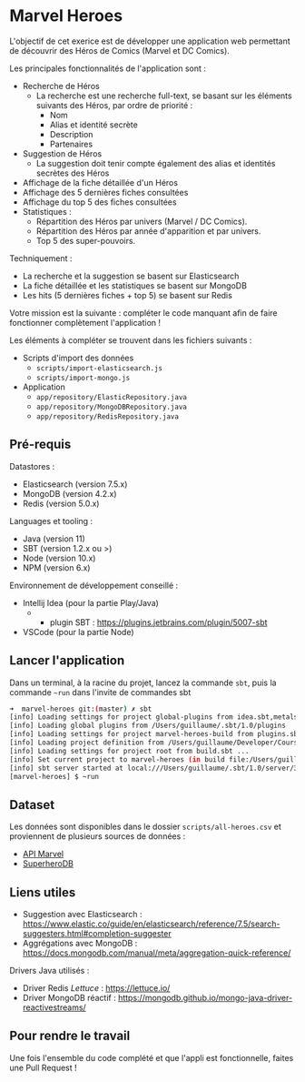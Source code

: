 # Marvel Heroes

L'objectif de cet exerice est de développer une application web permettant de découvrir des Héros de Comics (Marvel et DC Comics).

Les principales fonctionnalités de l'application sont : 
* Recherche de Héros
  * La recherche est une recherche full-text, se basant sur les éléments suivants des Héros, par ordre de priorité :
    * Nom
    * Alias et identité secrète
    * Description
    * Partenaires
* Suggestion de Héros
  * La suggestion doit tenir compte également des alias et identités secrètes des Héros
* Affichage de la fiche détaillée d'un Héros
* Affichage des 5 dernières fiches consultées
* Affichage du top 5 des fiches consultées
* Statistiques :
  * Répartition des Héros par univers (Marvel / DC Comics).
  * Répartition des Héros par année d'apparition et par univers.
  * Top 5 des super-pouvoirs.

Techniquement : 
* La recherche et la suggestion se basent sur Elasticsearch
* La fiche détaillée et les statistiques se basent sur MongoDB
* Les hits (5 dernières fiches + top 5) se basent sur Redis

Votre mission est la suivante : compléter le code manquant afin de faire fonctionner complètement l'application !

Les éléments à compléter se trouvent dans les fichiers suivants : 
* Scripts d'import des données
  * `scripts/import-elasticsearch.js`
  * `scripts/import-mongo.js`
* Application
  * `app/repository/ElasticRepository.java`
  * `app/repository/MongoDBRepository.java`
  * `app/repository/RedisRepository.java`


## Pré-requis

Datastores : 
* Elasticsearch (version 7.5.x)
* MongoDB (version 4.2.x)
* Redis (version 5.0.x)

Languages et tooling :
* Java (version 11)
* SBT (version 1.2.x ou >)
* Node (version 10.x)
* NPM (version 6.x)

Environnement de développement conseillé :
* Intellij Idea (pour la partie Play/Java)
  * + plugin SBT : https://plugins.jetbrains.com/plugin/5007-sbt
* VSCode (pour la partie Node)

## Lancer l'application

Dans un terminal, à la racine du projet, lancez la commande `sbt`, puis la commande `~run` dans l'invite de commandes sbt
```bash
➜  marvel-heroes git:(master) ✗ sbt
[info] Loading settings for project global-plugins from idea.sbt,metals.sbt ...
[info] Loading global plugins from /Users/guillaume/.sbt/1.0/plugins
[info] Loading settings for project marvel-heroes-build from plugins.sbt ...
[info] Loading project definition from /Users/guillaume/Developer/Cours/marvel-heroes/project
[info] Loading settings for project root from build.sbt ...
[info] Set current project to marvel-heroes (in build file:/Users/guillaume/Developer/Cours/marvel-heroes/)
[info] sbt server started at local:///Users/guillaume/.sbt/1.0/server/3dde21270dd620b18561/sock
[marvel-heroes] $ ~run
```




## Dataset

Les données sont disponibles dans le dossier `scripts/all-heroes.csv` et proviennent de plusieurs sources de données : 
* [API Marvel](https://developer.marvel.com/)
* [SuperheroDB](https://www.superherodb.com/)


## Liens utiles

* Suggestion avec Elasticsearch : https://www.elastic.co/guide/en/elasticsearch/reference/7.5/search-suggesters.html#completion-suggester
* Aggrégations avec MongoDB : https://docs.mongodb.com/manual/meta/aggregation-quick-reference/

Drivers Java utilisés : 
* Driver Redis *Lettuce* : https://lettuce.io/
* Driver MongoDB réactif : https://mongodb.github.io/mongo-java-driver-reactivestreams/


## Pour rendre le travail

Une fois l'ensemble du code complété et que l'appli est fonctionnelle, faites une Pull Request !
